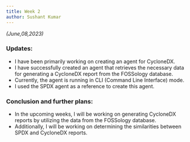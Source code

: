 ```yaml
---
title: Week 2
author: Sushant Kumar
---
```

<!--
SPDX-License-Identifier: CC-BY-SA-4.0

SPDX-FileCopyrightText: 2023 Sushant Kumar <sushantmishra02102002@gmail.com>
-->

*(June,08,2023)*

### Updates:

- I have been primarily working on creating an agent for CycloneDX.
- I have successfully created an agent that retrieves the necessary data for
  generating a CycloneDX report from the FOSSology database.
- Currently, the agent is running in CLI (Command Line Interface) mode.
- I used the SPDX agent as a reference to create this agent.

### Conclusion and further plans:

- In the upcoming weeks, I will be working on generating CycloneDX reports by
  utilizing the data from the FOSSology database.
- Additionally, I will be working on determining the similarities between SPDX
  and CycloneDX reports.